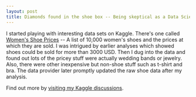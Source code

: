 ```yaml
---
layout: post
title: Diamonds found in the shoe box -- Being skeptical as a Data Scientist
---
```


<!-- [Jekyll](http://jekyllrb.com) is a static site generator, an open-source tool for creating simple yet powerful websites of all shapes and sizes. From [the project's readme](https://github.com/mojombo/jekyll/blob/master/README.markdown): -->

  <!-- > Jekyll is a simple, blog aware, static site generator. It takes a template directory [...] and spits out a complete, static website suitable for serving with Apache or your favorite web server. This is also the engine behind GitHub Pages, which you can use to host your project’s page or blog right here from GitHub. -->

<!-- It's an immensely useful tool and one we encourage you to use here with Lanyon. -->

I started playing with interesting data sets on Kaggle. There's one called [Women's Shoe Prices](https://www.kaggle.com/datafiniti/womens-shoes-prices) -- A list of 10,000 women's shoes and the prices at which they are sold. I was intrigued by earlier analyses which showed shoes could be sold for more than 3000 USD. Then I dug into the data and found out lots of the pricey stuff were actually wedding bands or jewelry. Also, there were other inexpensive but non-shoe stuff such as t-shirt and bra. The data provider later promptly updated the raw shoe data after my analysis.


Find out more by [visiting my Kaggle discussions](https://www.kaggle.com/datafiniti/womens-shoes-prices/discussion/32961).

